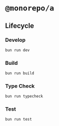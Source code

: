 # `@monorepo/a`

## Lifecycle

### Develop

```bash
bun run dev
```

### Build

```bash
bun run build
```

### Type Check

```bash
bun run typecheck
```

### Test

```bash
bun run test
```